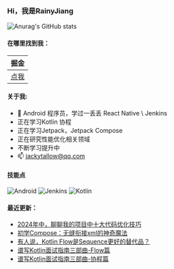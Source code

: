 ### Hi，我是RainyJiang

![Anurag's GitHub stats](https://github-readme-stats.vercel.app/api?username=RainyJiang22&bg_color=30,C2FFD8,465EFB&title_color=fff&text_color=fff)

#### 在哪里找到我：

|                            掘金                            |
| :--------------------------------------------------------: |
| [点我](https://juejin.cn/user/2287404300943566) |


#### 关于我:
- 🙋 Android 程序员，学过一丢丢 React Native \ Jenkins
- 正在学习Kotlin 协程
- 正在学习Jetpack，Jetpack Compose
- 正在研究性能优化相关领域
- 不断学习提升中
- 📫 jackytallow@qq.com

#### 技能点

![Android](https://img.shields.io/badge/Android-%2335495e.svg?style=for-the-badge&logo=Android&logoColor=%FF35D06D)
![Jenkins](https://img.shields.io/badge/Jenkins-%2335495e.svg?style=for-the-badge&logo=jenkins&logoColor=%FFC62327)
![Kotlin](https://img.shields.io/badge/Kotlin-%2335495e.svg?style=for-the-badge&logo=kotlin&logoColor=%FFFCBF40)

#### 最近更新：
<!-- BLOG-POST-LIST:START -->
- [2024年中，聊聊我的项目中十大代码优化技巧](https://juejin.cn/post/7377200392059682831)
- [初学Compose：无缝衔接xml的神奇魔法](https://juejin.cn/post/7288151382533390395)
- [有人说，Kotlin Flow是Sequence更好的替代品？](https://juejin.cn/post/7253673249158234169)
- [谱写Kotlin面试指南三部曲-Flow篇](https://juejin.cn/post/7222982459583152188)
- [谱写Kotlin面试指南三部曲-协程篇](https://juejin.cn/post/7220235452292137019)
<!-- BLOG-POST-LIST:END -->


